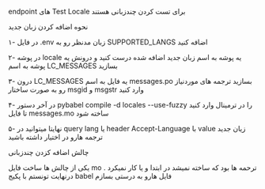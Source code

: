 endpoint های Test Locale برای تست کردن چندزبانی هستند

نحوه اضافه کردن زبان جدید

۱- در فایل .env زبان مدنظر رو به SUPPORTED_LANGS اضافه کنید 

۲- در پوشه locale یه پوشه به اسم زبان جدید اضافه شده درست کنید و درونش یه پوشه به اسم LC_MESSAGES بسازید 

۳- درون LC_MESSAGES یه فایل به اسم messages.po بسازید ترجمه های موردنیاز رو به صورت ساختار msgid و msgstr وارد کنید 

۴- در آخر دستور  pybabel compile -d locales --use-fuzzy را در ترمینال وارد کنید تا فایل messages.mo ساخته شود 

۵- نهایتا میتوانید در query lang یا header Accept-Language با value زیان جدید ترجمه هارو در اختیار داشته باشید 

چالش اضافه کزدن چندزبانی

یکی از چالش ها ساخت فایل mo ترحمه ها بود که ساخته نمیشد در ابتدا و یا کار نمیکرد . 
درنهایت تونستم با پکیج babel فایل هارو به درستی بسازم 